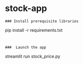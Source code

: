 # stock-app
```
### Install prerequisite libraries

```
pip install -r requirements.txt
```


###  Launch the app

```
streamlit run stock_price.py
```
